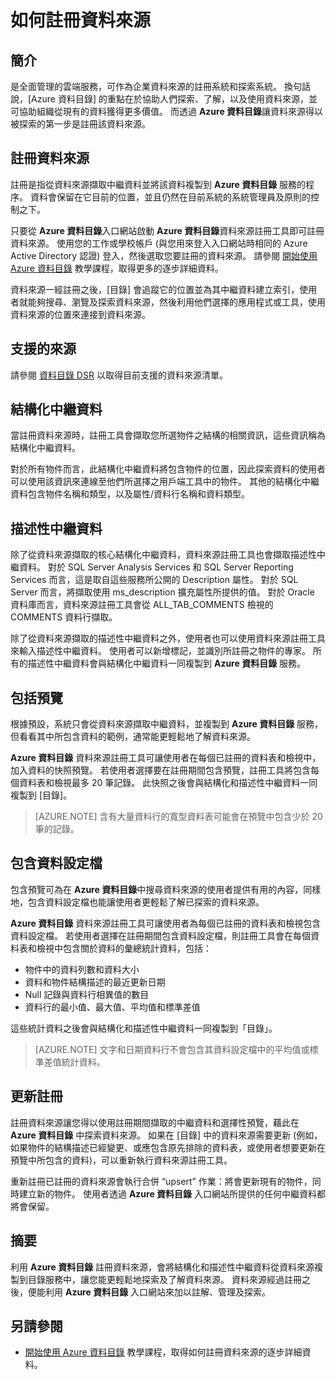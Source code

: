 <properties
   pageTitle="如何註冊資料來源 | Microsoft Azure"
   description="專門說明如何使用 Azure 資料目錄註冊資料來源 (包括註冊期間擷取的中繼資料欄位) 的操作說明文章。"
   services="data-catalog"
   documentationCenter=""
   authors="steelanddata"
   manager="NA"
   editor=""
   tags=""/>
<tags
   ms.service="data-catalog"
   ms.devlang="NA"
   ms.topic="article"
   ms.tgt_pltfrm="NA"
   ms.workload="data-catalog"
   ms.date="10/04/2016"
   ms.author="maroche"/>



# <a name="how-to-register-data-sources"></a>如何註冊資料來源

## <a name="introduction"></a>簡介
 是全面管理的雲端服務，可作為企業資料來源的註冊系統和探索系統。 換句話說，[Azure 資料目錄]  的重點在於協助人們探索、了解，以及使用資料來源，並可協助組織從現有的資料獲得更多價值。 而透過 **Azure 資料目錄**讓資料來源得以被探索的第一步是註冊該資料來源。
## <a name="registering-data-sources"></a>註冊資料來源
註冊是指從資料來源擷取中繼資料並將該資料複製到 **Azure 資料目錄** 服務的程序。 資料會保留在它目前的位置，並且仍然在目前系統的系統管理員及原則的控制之下。

只要從 **Azure 資料目錄**入口網站啟動 **Azure 資料目錄**資料來源註冊工具即可註冊資料來源。 使用您的工作或學校帳戶 (與您用來登入入口網站時相同的 Azure Active Directory 認證) 登入，然後選取您要註冊的資料來源。
請參閱 [開始使用 Azure 資料目錄](data-catalog-get-started.md) 教學課程，取得更多的逐步詳細資料。

資料來源一經註冊之後，[目錄] 會追蹤它的位置並為其中繼資料建立索引，使用者就能夠搜尋、瀏覽及探索資料來源，然後利用他們選擇的應用程式或工具，使用資料來源的位置來連接到資料來源。

## <a name="sources-supported"></a>支援的來源
請參閱 [資料目錄 DSR](data-catalog-dsr.md) 以取得目前支援的資料來源清單。
<br/>


## <a name="structural-metadata"></a>結構化中繼資料
當註冊資料來源時，註冊工具會擷取您所選物件之結構的相關資訊，這些資訊稱為結構化中繼資料。

對於所有物件而言，此結構化中繼資料將包含物件的位置，因此探索資料的使用者可以使用該資訊來連線至他們所選擇之用戶端工具中的物件。 其他的結構化中繼資料包含物件名稱和類型，以及屬性/資料行名稱和資料類型。

## <a name="descriptive-metadata"></a>描述性中繼資料
除了從資料來源擷取的核心結構化中繼資料，資料來源註冊工具也會擷取描述性中繼資料。 對於 SQL Server Analysis Services 和 SQL Server Reporting Services 而言，這是取自這些服務所公開的 Description 屬性。 對於 SQL Server 而言，將擷取使用 ms_description 擴充屬性所提供的值。 對於 Oracle 資料庫而言，資料來源註冊工具會從 ALL_TAB_COMMENTS 檢視的 COMMENTS 資料行擷取。

除了從資料來源擷取的描述性中繼資料之外，使用者也可以使用資料來源註冊工具來輸入描述性中繼資料。 使用者可以新增標記，並識別所註冊之物件的專家。 所有的描述性中繼資料會與結構化中繼資料一同複製到 **Azure 資料目錄** 服務。

## <a name="including-previews"></a>包括預覽

根據預設，系統只會從資料來源擷取中繼資料，並複製到 **Azure 資料目錄** 服務，但看看其中所包含資料的範例，通常能更輕鬆地了解資料來源。

**Azure 資料目錄** 資料來源註冊工具可讓使用者在每個已註冊的資料表和檢視中，加入資料的快照預覽。 若使用者選擇要在註冊期間包含預覽，註冊工具將包含每個資料表和檢視最多 20 筆記錄。 此快照之後會與結構化和描述性中繼資料一同複製到 [目錄]。


> [AZURE.NOTE]  含有大量資料行的寬型資料表可能會在預覽中包含少於 20 筆的記錄。


## <a name="including-data-profiles"></a>包含資料設定檔

包含預覽可為在 **Azure 資料目錄**中搜尋資料來源的使用者提供有用的內容，同樣地，包含資料設定檔也能讓使用者更輕鬆了解已探索的資料來源。

**Azure 資料目錄** 資料來源註冊工具可讓使用者為每個已註冊的資料表和檢視包含資料設定檔。 若使用者選擇在註冊期間包含資料設定檔，則註冊工具會在每個資料表和檢視中包含關於資料的彙總統計資料，包括：

* 物件中的資料列數和資料大小
* 資料和物件結構描述的最近更新日期
* Null 記錄與資料行相異值的數目
* 資料行的最小值、最大值、平均值和標準差值

這些統計資料之後會與結構化和描述性中繼資料一同複製到「目錄」。

> [AZURE.NOTE]  文字和日期資料行不會包含其資料設定檔中的平均值或標準差值統計資料。

## <a name="updating-registrations"></a>更新註冊

註冊資料來源讓您得以使用註冊期間擷取的中繼資料和選擇性預覽，藉此在 **Azure 資料目錄** 中探索資料來源。 如果在 [目錄] 中的資料來源需要更新 (例如，如果物件的結構描述已經變更、或應包含原先排除的資料表，或使用者想要更新在預覽中所包含的資料)，可以重新執行資料來源註冊工具。

重新註冊已註冊的資料來源會執行合併 “upsert” 作業：將會更新現有的物件，同時建立新的物件。 使用者透過 **Azure 資料目錄** 入口網站所提供的任何中繼資料都將會保留。

## <a name="summary"></a>摘要
利用 **Azure 資料目錄** 註冊資料來源，會將結構化和描述性中繼資料從資料來源複製到目錄服務中，讓您能更輕鬆地探索及了解資料來源。 資料來源經過註冊之後，便能利用 **Azure 資料目錄** 入口網站來加以註解、管理及探索。

## <a name="see-also"></a>另請參閱
- [開始使用 Azure 資料目錄](data-catalog-get-started.md) 教學課程，取得如何註冊資料來源的逐步詳細資料。



<!--HONumber=Oct16_HO2-->


